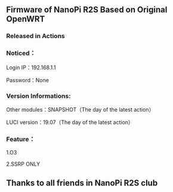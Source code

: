 ## Firmware of NanoPi R2S Based on Original OpenWRT

### Released in Actions

### Noticed：
Login IP：192.168.1.1 

Password：None

### Version Informations:
Other modules：SNAPSHOT（The day of the latest action）

LUCI version：19.07（The day of the latest action）

### Feature：
1.O3

2.SSRP ONLY

## Thanks to all friends in NanoPi R2S club
